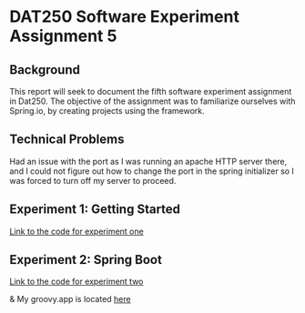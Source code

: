 # DAT250 Software Experiment Assignment 5
## Background
This report will seek to document the fifth software experiment assignment in Dat250. The objective of the assignment was to familiarize ourselves 
with Spring.io, by creating projects using the framework.

## Technical Problems
Had an issue with the port as I was running an apache HTTP server there, and I could not figure out how to change the port in the spring initializer so I was forced to turn off my server to proceed.

## Experiment 1: Getting Started
[Link to the code for experiment one](https://github.com/bigmantobs/Software-Experiment-5-p1)

## Experiment 2: Spring Boot
[Link to the code for experiment two](https://github.com/bigmantobs/-Software-Experiment-5-p2)

& My groovy.app is located [here](https://github.com/bigmantobs/-Software-Experiment-5-p2/tree/main/complete/src/main/java/com/example/springboot)
